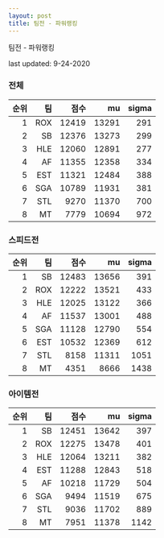 ```yaml
---
layout: post
title: 팀전 - 파워랭킹
---
```


팀전 - 파워랭킹

last updated: 9-24-2020

### 전체

| 순위 | 팀 | 점수 | mu | sigma |
|---:|---:|---:|---:|---:|
| 1 | ROX | 12419 | 13291 | 291 |
| 2 | SB | 12376 | 13273 | 299 |
| 3 | HLE | 12060 | 12891 | 277 |
| 4 | AF | 11355 | 12358 | 334 |
| 5 | EST | 11321 | 12484 | 388 |
| 6 | SGA | 10789 | 11931 | 381 |
| 7 | STL | 9270 | 11370 | 700 |
| 8 | MT | 7779 | 10694 | 972 |

### 스피드전

| 순위 | 팀 | 점수 | mu | sigma |
|---:|---:|---:|---:|---:|
| 1 | SB | 12483 | 13656 | 391 |
| 2 | ROX | 12222 | 13521 | 433 |
| 3 | HLE | 12025 | 13122 | 366 |
| 4 | AF | 11537 | 13001 | 488 |
| 5 | SGA | 11128 | 12790 | 554 |
| 6 | EST | 10532 | 12369 | 612 |
| 7 | STL | 8158 | 11311 | 1051 |
| 8 | MT | 4351 | 8666 | 1438 |

### 아이템전

| 순위 | 팀 | 점수 | mu | sigma |
|---:|---:|---:|---:|---:|
| 1 | SB | 12451 | 13642 | 397 |
| 2 | ROX | 12275 | 13478 | 401 |
| 3 | HLE | 12064 | 13211 | 382 |
| 4 | EST | 11288 | 12843 | 518 |
| 5 | AF | 10218 | 11729 | 504 |
| 6 | SGA | 9494 | 11519 | 675 |
| 7 | STL | 9036 | 11702 | 889 |
| 8 | MT | 7951 | 11378 | 1142 |
